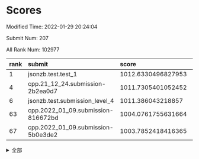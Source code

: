 # Scores

Modified Time: 2022-01-29 20:24:04

Submit Num: 207

All Rank Num: 102977

| rank |               submit               |       score        |       sigma        | pk_num |
| :--- | :--------------------------------- | :----------------- | :----------------- | :----- |
| 1    | jsonzb.test.test_1                 | 1012.6330496827953 | 0.7905079628304874 | 1984   |
| 4    | cpp.21_12_24.submission-2b2ea0d7   | 1011.7305401052452 | 0.7857336659657831 | 1983   |
| 6    | jsonzb.test.submission_level_4     | 1011.386043218857  | 0.794090065482395  | 1991   |
| 63   | cpp.2022_01_09.submission-816672bd | 1004.0761755631664 | 0.7225575530699261 | 1987   |
| 67   | cpp.2022_01_09.submission-5b0e3de2 | 1003.7852418416365 | 0.7060482479002513 | 1991   |


<details>
<summary>全部</summary>

| rank |                 submit                 |       score        |       sigma        | pk_num |
| :--- | :------------------------------------- | :----------------- | :----------------- | :----- |
| 1    | jsonzb.test.test_1                     | 1012.6330496827953 | 0.7905079628304874 | 1984   |
| 2    | gobigger.level_3.submission_level_3_49 | 1012.1560540906181 | 0.782975585774672  | 1988   |
| 3    | gobigger.level_3.submission_level_3_0  | 1011.8958853970793 | 0.7879080340559952 | 1988   |
| 4    | cpp.21_12_24.submission-2b2ea0d7       | 1011.7305401052452 | 0.7857336659657831 | 1983   |
| 5    | gobigger.level_3.submission_level_3_24 | 1011.5335574632173 | 0.7867157059444083 | 1988   |
| 6    | jsonzb.test.submission_level_4         | 1011.386043218857  | 0.794090065482395  | 1991   |
| 7    | gobigger.level_3.submission_level_3_41 | 1011.21552278953   | 0.7614598061290561 | 1987   |
| 8    | gobigger.level_3.submission_level_3_42 | 1011.0868033734646 | 0.7732015623108482 | 1991   |
| 9    | gobigger.level_3.submission_level_3_43 | 1011.065954165786  | 0.7644484580837122 | 1990   |
| 10   | gobigger.level_3.submission_level_3_8  | 1011.0254211322355 | 0.7894197974716506 | 1986   |
| 11   | gobigger.level_3.submission_level_3_9  | 1010.7723151602034 | 0.7693636809073806 | 1994   |
| 12   | gobigger.level_3.submission_level_3_37 | 1010.7396361061624 | 0.7817404395072403 | 1990   |
| 13   | gobigger.level_3.submission_level_3_7  | 1010.7195382370838 | 0.7817441244530812 | 1988   |
| 14   | gobigger.level_3.submission_level_3_2  | 1010.7146888871987 | 0.7431314600695151 | 1991   |
| 15   | gobigger.level_3.submission_level_3_46 | 1010.6301281514353 | 0.7733466661345177 | 1990   |
| 16   | gobigger.level_3.submission_level_3_45 | 1010.5479840281002 | 0.761082604356838  | 1990   |
| 17   | gobigger.level_3.submission_level_3_29 | 1010.5058950676365 | 0.7852752182416152 | 1987   |
| 18   | gobigger.level_3.submission_level_3_10 | 1010.4583005317719 | 0.7558961123857658 | 1993   |
| 19   | gobigger.level_3.submission_level_3_40 | 1010.4290420482853 | 0.7542353405739686 | 1991   |
| 20   | gobigger.level_3.submission_level_3_35 | 1010.3470553323758 | 0.7596582489462627 | 1993   |
| 21   | gobigger.level_3.submission_level_3_18 | 1010.3186977437624 | 0.7565488469022589 | 1993   |
| 22   | gobigger.level_3.submission_level_3_4  | 1010.2873546843465 | 0.7652149537868821 | 1992   |
| 23   | gobigger.level_3.submission_level_3_13 | 1010.1793642034404 | 0.7779526342190906 | 1989   |
| 24   | gobigger.level_3.submission_level_3_22 | 1010.1789615365743 | 0.7652098520216833 | 1992   |
| 25   | gobigger.level_3.submission_level_3_23 | 1010.0907588310674 | 0.7546202451204412 | 1985   |
| 26   | gobigger.level_3.submission_level_3_27 | 1010.0763121299477 | 0.7451207813867949 | 1983   |
| 27   | gobigger.level_3.submission_level_3_12 | 1010.0705285605382 | 0.7506495047997676 | 1989   |
| 28   | gobigger.level_3.submission_level_3_34 | 1010.0480263760675 | 0.7590514850909607 | 1987   |
| 29   | gobigger.level_3.submission_level_3_30 | 1009.9740985023641 | 0.7498534126921673 | 1984   |
| 30   | gobigger.level_3.submission_level_3_5  | 1009.9709788986697 | 0.774076725384176  | 1992   |
| 31   | gobigger.level_3.submission_level_3_26 | 1009.8470159160013 | 0.7754425423114297 | 1987   |
| 32   | gobigger.level_3.submission_level_3_6  | 1009.8230617521275 | 0.7581855658497136 | 1993   |
| 33   | gobigger.level_3.submission_level_3_3  | 1009.7889230968891 | 0.7717148094354265 | 1985   |
| 34   | gobigger.level_3.submission_level_3_38 | 1009.7430607408351 | 0.7414557833346239 | 1988   |
| 35   | gobigger.level_3.submission_level_3_48 | 1009.6293468756968 | 0.7400571969467895 | 1991   |
| 36   | gobigger.level_3.submission_level_3_44 | 1009.5197169522366 | 0.7323010646861405 | 1993   |
| 37   | gobigger.level_3.submission_level_3_1  | 1009.4997163568571 | 0.7520874764753768 | 1992   |
| 38   | gobigger.level_3.submission_level_3_32 | 1009.4859300860822 | 0.7495768010479515 | 1989   |
| 39   | gobigger.level_3.submission_level_3_39 | 1009.4244461417169 | 0.7669861181162866 | 1992   |
| 40   | gobigger.level_3.submission_level_3_33 | 1009.4242186769065 | 0.754235044661565  | 1993   |
| 41   | gobigger.level_3.submission_level_3_20 | 1009.3722080565569 | 0.75239281757518   | 1987   |
| 42   | gobigger.level_3.submission_level_3_16 | 1009.3292705488195 | 0.741755450120239  | 1990   |
| 43   | gobigger.level_3.submission_level_3_47 | 1009.2619277110525 | 0.7820541538509868 | 1990   |
| 44   | gobigger.level_3.submission_level_3_21 | 1009.2196809193823 | 0.7521452606675378 | 1993   |
| 45   | gobigger.level_3.submission_level_3_14 | 1009.1898126114728 | 0.7672615268991838 | 1994   |
| 46   | gobigger.level_3.submission_level_3_19 | 1009.1516980143632 | 0.7483146104900855 | 1995   |
| 47   | gobigger.level_3.submission_level_3_31 | 1009.0886915996041 | 0.7582795065242418 | 1990   |
| 48   | gobigger.level_3.submission_level_3_25 | 1009.037913759633  | 0.7624091161488036 | 1991   |
| 49   | gobigger.level_3.submission_level_3_28 | 1008.8808298223479 | 0.7587217563043913 | 1997   |
| 50   | gobigger.level_3.submission_level_3_11 | 1008.7773765345808 | 0.7393178251698389 | 1990   |
| 51   | gobigger.level_3.submission_level_3_36 | 1008.772089833464  | 0.7347823180958724 | 1991   |
| 52   | gobigger.level_3.submission_level_3_15 | 1008.3224493785442 | 0.7387577231006532 | 1989   |
| 53   | gobigger.level_3.submission_level_3_17 | 1008.2831903037617 | 0.7515707918071287 | 1992   |
| 54   | gobigger.level_1.submission_level_1_15 | 1004.8103298471885 | 0.7137733637354752 | 1990   |
| 55   | gobigger.level_1.submission_level_1_48 | 1004.7854498701485 | 0.7228005126916254 | 1987   |
| 56   | gobigger.level_1.submission_level_1_6  | 1004.6447434963989 | 0.7112803577382597 | 1988   |
| 57   | gobigger.level_1.submission_level_1_25 | 1004.6359621282776 | 0.7242888231306768 | 1985   |
| 58   | gobigger.level_1.submission_level_1_33 | 1004.5109928113563 | 0.7280656235347712 | 1983   |
| 59   | gobigger.level_1.submission_level_1_20 | 1004.4285556634496 | 0.7257812971190768 | 1990   |
| 60   | gobigger.level_1.submission_level_1_21 | 1004.4177341323674 | 0.7228227806193683 | 1991   |
| 61   | gobigger.level_1.submission_level_1_44 | 1004.2482653682347 | 0.7312623101991595 | 1992   |
| 62   | gobigger.level_1.submission_level_1_46 | 1004.2337075650194 | 0.7277807466292734 | 1989   |
| 63   | cpp.2022_01_09.submission-816672bd     | 1004.0761755631664 | 0.7225575530699261 | 1987   |
| 64   | gobigger.level_1.submission_level_1_5  | 1004.0024408203024 | 0.718626195441428  | 1989   |
| 65   | gobigger.level_1.submission_level_1_2  | 1003.8669820901124 | 0.7219579845427749 | 1990   |
| 66   | gobigger.level_1.submission_level_1_35 | 1003.8356147382719 | 0.7134658371569226 | 1990   |
| 67   | cpp.2022_01_09.submission-5b0e3de2     | 1003.7852418416365 | 0.7060482479002513 | 1991   |
| 68   | gobigger.level_1.submission_level_1_40 | 1003.776260232389  | 0.7044798220450966 | 1993   |
| 69   | gobigger.level_1.submission_level_1_29 | 1003.7661386530906 | 0.7110925717109586 | 1992   |
| 70   | gobigger.level_1.submission_level_1_11 | 1003.7566435115849 | 0.6990767034672066 | 1993   |
| 71   | gobigger.level_1.submission_level_1_1  | 1003.7531116147621 | 0.7111890093270248 | 1990   |
| 72   | gobigger.level_1.submission_level_1_19 | 1003.7090226309552 | 0.7237294116021296 | 1990   |
| 73   | gobigger.level_1.submission_level_1_27 | 1003.6791798504784 | 0.7328044797375491 | 1992   |
| 74   | gobigger.level_1.submission_level_1_43 | 1003.6483792638588 | 0.7168391942417536 | 1989   |
| 75   | gobigger.level_1.submission_level_1_14 | 1003.4922922649424 | 0.7181674255625405 | 1991   |
| 76   | gobigger.level_1.submission_level_1_12 | 1003.4854446650361 | 0.7245254899424114 | 1988   |
| 77   | gobigger.level_1.submission_level_1_49 | 1003.391189013432  | 0.7216184858141123 | 1989   |
| 78   | gobigger.level_1.submission_level_1_36 | 1003.3222230408795 | 0.7154548747873182 | 1989   |
| 79   | gobigger.level_1.submission_level_1_0  | 1003.2800675715303 | 0.7071920370228946 | 1986   |
| 80   | gobigger.level_1.submission_level_1_9  | 1003.2767474968025 | 0.7290287117162788 | 1993   |
| 81   | gobigger.level_1.submission_level_1_4  | 1003.2547482523715 | 0.7118260621031203 | 1992   |
| 82   | gobigger.level_1.submission_level_1_42 | 1003.2458101188201 | 0.7158102081140816 | 1993   |
| 83   | gobigger.level_1.submission_level_1_18 | 1003.2357440715239 | 0.7392000629042886 | 1987   |
| 84   | gobigger.level_1.submission_level_1_37 | 1003.2350302328027 | 0.7234981861310369 | 1993   |
| 85   | gobigger.level_1.submission_level_1_38 | 1003.2120751844118 | 0.7196678351611262 | 1991   |
| 86   | gobigger.level_1.submission_level_1_28 | 1003.1228730603052 | 0.7246824604328356 | 1993   |
| 87   | gobigger.level_1.submission_level_1_45 | 1002.94715534824   | 0.7173293467900855 | 1986   |
| 88   | gobigger.level_1.submission_level_1_23 | 1002.9082074652896 | 0.7062705999358849 | 1986   |
| 89   | gobigger.level_1.submission_level_1_47 | 1002.9015836778137 | 0.7064649978277041 | 1989   |
| 90   | gobigger.level_1.submission_level_1_26 | 1002.8696676366715 | 0.7226786382868493 | 1986   |
| 91   | gobigger.level_1.submission_level_1_22 | 1002.8309595527757 | 0.7140973133315688 | 1991   |
| 92   | gobigger.level_1.submission_level_1_24 | 1002.8029436550571 | 0.7066990524690377 | 1993   |
| 93   | gobigger.level_1.submission_level_1_34 | 1002.7814083285157 | 0.716936554420052  | 1985   |
| 94   | gobigger.level_1.submission_level_1_41 | 1002.6548804203728 | 0.7073962264511865 | 1989   |
| 95   | gobigger.level_1.submission_level_1_17 | 1002.5189613615967 | 0.7160860572478042 | 1988   |
| 96   | gobigger.level_1.submission_level_1_13 | 1002.4722115043427 | 0.703712634584531  | 1990   |
| 97   | gobigger.level_1.submission_level_1_16 | 1002.3801519802348 | 0.7073072543514106 | 1996   |
| 98   | gobigger.level_1.submission_level_1_30 | 1002.3641818202763 | 0.7187058905665448 | 1990   |
| 99   | gobigger.level_1.submission_level_1_39 | 1002.3552834725025 | 0.7158584716610658 | 1994   |
| 100  | gobigger.level_1.submission_level_1_7  | 1002.3189394416942 | 0.7117132573023803 | 1989   |
| 101  | gobigger.level_1.submission_level_1_32 | 1002.2959471967541 | 0.7090062296388421 | 1986   |
| 102  | gobigger.level_1.submission_level_1_10 | 1001.8566959592831 | 0.7186312794037755 | 1986   |
| 103  | gobigger.level_1.submission_level_1_8  | 1001.8506345851245 | 0.7092852146188153 | 1993   |
| 104  | gobigger.level_1.submission_level_1_3  | 1001.6362021569646 | 0.6990301085465971 | 1992   |
| 105  | gobigger.level_1.submission_level_1_31 | 1000.4582690715876 | 0.7232417857823226 | 1991   |
| 106  | gobigger.random.submission_random_49   | 997.5215229833677  | 0.7079544870762968 | 1997   |
| 107  | gobigger.random.submission_random_29   | 997.4356512678617  | 0.7064934172183821 | 1993   |
| 108  | gobigger.random.submission_random_34   | 997.1396412854426  | 0.7123778126623407 | 1986   |
| 109  | gobigger.random.submission_random_19   | 996.9850546671514  | 0.7118361054684456 | 1991   |
| 110  | gobigger.random.submission_random_38   | 996.9153760055644  | 0.7128758236531457 | 1989   |
| 111  | gobigger.random.submission_random_35   | 996.8194736021488  | 0.707097296751328  | 1992   |
| 112  | gobigger.random.submission_random_15   | 996.757009428332   | 0.7055249178532301 | 1994   |
| 113  | gobigger.random.submission_random_31   | 996.548726740251   | 0.7105527668022275 | 1995   |
| 114  | gobigger.random.submission_random_16   | 996.5463937126246  | 0.7121924833537436 | 1990   |
| 115  | gobigger.random.submission_random_10   | 996.4658077293752  | 0.7193476162887236 | 1993   |
| 116  | gobigger.random.submission_random_44   | 996.411436934004   | 0.7108123178432403 | 1992   |
| 117  | gobigger.random.submission_random_33   | 996.3796721267398  | 0.7120370714036826 | 1994   |
| 118  | gobigger.random.submission_random_43   | 996.3658974220804  | 0.7098442781528546 | 1987   |
| 119  | gobigger.random.submission_random_30   | 996.3431738873608  | 0.7056238335137913 | 1989   |
| 120  | gobigger.random.submission_random_22   | 996.333345916321   | 0.7089691705980018 | 1993   |
| 121  | gobigger.random.submission_random_4    | 996.3297746153733  | 0.7057284673797627 | 1988   |
| 122  | gobigger.random.submission_random_18   | 996.3186995457033  | 0.71625625387695   | 1984   |
| 123  | gobigger.random.submission_random_36   | 996.2878878178279  | 0.7112400495780851 | 1989   |
| 124  | gobigger.random.submission_random_39   | 996.2787629976608  | 0.7033882561240478 | 1988   |
| 125  | gobigger.random.submission_random_5    | 996.2010007262502  | 0.7092305313653775 | 1989   |
| 126  | gobigger.random.submission_random_6    | 996.1841659062817  | 0.7141471997262177 | 1985   |
| 127  | gobigger.random.submission_random_11   | 996.1802984828586  | 0.723634813122259  | 1989   |
| 128  | gobigger.random.submission_random_47   | 996.1601447693736  | 0.7070399712174559 | 1993   |
| 129  | gobigger.random.submission_random_45   | 996.1527035842316  | 0.7012763232131762 | 1995   |
| 130  | gobigger.random.submission_random_3    | 996.083849518042   | 0.699375326281501  | 1991   |
| 131  | gobigger.random.submission_random_48   | 996.0704133121966  | 0.7087854872468496 | 1988   |
| 132  | gobigger.random.submission_random_40   | 995.950859748073   | 0.7115566762243659 | 1988   |
| 133  | gobigger.random.submission_random_0    | 995.8748365664928  | 0.7152197016636582 | 1990   |
| 134  | gobigger.random.submission_random_46   | 995.8061489884517  | 0.7006403762299827 | 1986   |
| 135  | gobigger.random.submission_random_24   | 995.7429316028616  | 0.700597244532885  | 1991   |
| 136  | gobigger.random.submission_random_25   | 995.6046804845653  | 0.7158255097559403 | 1988   |
| 137  | gobigger.random.submission_random_21   | 995.5520848520777  | 0.7168351396064409 | 1987   |
| 138  | gobigger.random.submission_random_32   | 995.5396215661771  | 0.7233641636782304 | 1990   |
| 139  | gobigger.random.submission_random_1    | 995.5289797783063  | 0.7179245190173829 | 1991   |
| 140  | gobigger.random.submission_random_14   | 995.5185185035031  | 0.7114725197391347 | 1989   |
| 141  | gobigger.random.submission_random_41   | 995.5151546717084  | 0.7241469169666358 | 1987   |
| 142  | gobigger.random.submission_random_7    | 995.3937516558749  | 0.7144548685567667 | 1992   |
| 143  | gobigger.random.submission_random_28   | 995.3843208231762  | 0.7041706724899393 | 1994   |
| 144  | gobigger.random.submission_random_12   | 995.3254903124666  | 0.7161099183863566 | 1994   |
| 145  | gobigger.random.submission_random_2    | 995.2100498341832  | 0.7058475044643603 | 1989   |
| 146  | gobigger.random.submission_random_9    | 995.2000958872684  | 0.714758518241362  | 1991   |
| 147  | gobigger.random.submission_random_23   | 995.1954452458455  | 0.7160324331098634 | 1995   |
| 148  | gobigger.random.submission_random_42   | 995.1886113744908  | 0.7146780074434607 | 1988   |
| 149  | gobigger.random.submission_random_37   | 995.1454325442992  | 0.6981631992615677 | 1993   |
| 150  | gobigger.random.submission_random_27   | 995.141235957717   | 0.7014699669888662 | 1990   |
| 151  | gobigger.random.submission_random_20   | 995.1271608190738  | 0.7161352260860285 | 1990   |
| 152  | gobigger.random.submission_random_26   | 995.0507127888517  | 0.7099002476569661 | 1989   |
| 153  | gobigger.random.submission_random_17   | 994.9924042305247  | 0.7127088469564045 | 1984   |
| 154  | gobigger.random.submission_random_8    | 994.5796937396027  | 0.7214322424294873 | 1989   |
| 155  | gobigger.random.submission_random_13   | 994.3766958706067  | 0.7367197479328523 | 1985   |
| 156  | gobigger.level_2.submission_level_2_40 | 993.6438788596175  | 0.7550244613734244 | 1989   |
| 157  | gobigger.level_2.submission_level_2_19 | 993.6065331515009  | 0.7160794927997167 | 1988   |
| 158  | gobigger.level_2.submission_level_2_9  | 993.4749299599756  | 0.7172558844956872 | 1985   |
| 159  | gobigger.level_2.submission_level_2_36 | 993.3475867913216  | 0.7350680962868079 | 1992   |
| 160  | gobigger.level_2.submission_level_2_29 | 993.2191084949869  | 0.7541975851005507 | 1993   |
| 161  | gobigger.level_2.submission_level_2_37 | 993.1554320663415  | 0.7288254540777345 | 1989   |
| 162  | gobigger.level_2.submission_level_2_46 | 993.1241190148112  | 0.7349393946975785 | 1989   |
| 163  | gobigger.level_2.submission_level_2_0  | 993.0947633087135  | 0.7367262529409816 | 1992   |
| 164  | gobigger.level_2.submission_level_2_12 | 992.9317503455158  | 0.7307409345409908 | 1984   |
| 165  | gobigger.level_2.submission_level_2_15 | 992.7603171354683  | 0.7338595313060439 | 1989   |
| 166  | gobigger.level_2.submission_level_2_4  | 992.7451642314971  | 0.7457274065670987 | 1991   |
| 167  | gobigger.level_2.submission_level_2_25 | 992.5631341892341  | 0.7479740359818571 | 1986   |
| 168  | gobigger.level_2.submission_level_2_30 | 992.5340414577637  | 0.7291810754456417 | 1993   |
| 169  | gobigger.level_2.submission_level_2_24 | 992.4983816022941  | 0.7458943765475458 | 1990   |
| 170  | gobigger.level_2.submission_level_2_42 | 992.480666148416   | 0.7305691032516217 | 1995   |
| 171  | gobigger.level_2.submission_level_2_27 | 992.4767780263907  | 0.7449627937671084 | 1992   |
| 172  | gobigger.level_2.submission_level_2_10 | 992.465679415874   | 0.7493487522212127 | 1989   |
| 173  | gobigger.level_2.submission_level_2_11 | 992.3599846070584  | 0.7372961174324669 | 1990   |
| 174  | gobigger.level_2.submission_level_2_23 | 992.2658722915112  | 0.734310371632074  | 1991   |
| 175  | gobigger.level_2.submission_level_2_44 | 992.152523623951   | 0.7714161606702361 | 1987   |
| 176  | gobigger.level_2.submission_level_2_5  | 992.124361593781   | 0.7267942029526742 | 1995   |
| 177  | gobigger.level_2.submission_level_2_48 | 992.1206920461101  | 0.73848472495474   | 1983   |
| 178  | gobigger.level_2.submission_level_2_33 | 992.0956563540112  | 0.7425086473482814 | 1993   |
| 179  | gobigger.level_2.submission_level_2_17 | 992.0795139844216  | 0.7237594137305368 | 1992   |
| 180  | gobigger.level_2.submission_level_2_13 | 992.0698584465799  | 0.7415775205241414 | 1996   |
| 181  | gobigger.level_2.submission_level_2_18 | 992.0573202741973  | 0.7475639410576068 | 1981   |
| 182  | gobigger.level_2.submission_level_2_39 | 992.0392103873097  | 0.7480992336177568 | 1995   |
| 183  | gobigger.level_2.submission_level_2_14 | 992.0372125318017  | 0.7428553001580209 | 1994   |
| 184  | gobigger.level_2.submission_level_2_8  | 992.0254158931181  | 0.7464000982845752 | 1988   |
| 185  | gobigger.level_2.submission_level_2_3  | 991.9312689758812  | 0.751561215875538  | 1988   |
| 186  | gobigger.level_2.submission_level_2_21 | 991.797684873288   | 0.7530980187315375 | 1992   |
| 187  | gobigger.level_2.submission_level_2_38 | 991.7656133442924  | 0.7396610580955867 | 1987   |
| 188  | gobigger.level_2.submission_level_2_26 | 991.6243021484947  | 0.7433238352807038 | 1994   |
| 189  | gobigger.level_2.submission_level_2_22 | 991.5988409863764  | 0.7596483246284208 | 1994   |
| 190  | gobigger.level_2.submission_level_2_6  | 991.5098207377794  | 0.7688060913911816 | 1993   |
| 191  | gobigger.level_2.submission_level_2_43 | 991.5075964588689  | 0.7776158217331394 | 1988   |
| 192  | gobigger.level_2.submission_level_2_1  | 991.3531063594507  | 0.7317164839138779 | 1992   |
| 193  | gobigger.level_2.submission_level_2_41 | 991.2419987424609  | 0.7480361662246305 | 1989   |
| 194  | gobigger.level_2.submission_level_2_31 | 991.2149355503426  | 0.7506222109207823 | 1990   |
| 195  | gobigger.level_2.submission_level_2_49 | 990.9910342484104  | 0.7617326372999959 | 1984   |
| 196  | gobigger.level_2.submission_level_2_20 | 990.984374219103   | 0.7374312548114017 | 1983   |
| 197  | gobigger.level_2.submission_level_2_2  | 990.9313991235324  | 0.763330159529801  | 1994   |
| 198  | gobigger.level_2.submission_level_2_45 | 990.9181862442977  | 0.737229101539321  | 1994   |
| 199  | gobigger.level_2.submission_level_2_32 | 990.9167612605768  | 0.7645584833056617 | 1988   |
| 200  | gobigger.level_2.submission_level_2_47 | 990.8669187844768  | 0.7510505896053808 | 1987   |
| 201  | gobigger.level_2.submission_level_2_28 | 990.7196699996283  | 0.7580148930617366 | 1986   |
| 202  | gobigger.level_2.submission_level_2_16 | 990.600784409546   | 0.7576025626912948 | 1985   |
| 203  | gobigger.level_2.submission_level_2_7  | 990.3690409717611  | 0.7567549615888225 | 1993   |
| 204  | gobigger.level_2.submission_level_2_35 | 989.8953902809748  | 0.7554282390886237 | 1991   |
| 205  | gobigger.level_2.submission_level_2_34 | 989.8684425982633  | 0.8001978780524486 | 1993   |
| 206  | gobigger.none.submission_none_1        | 976.501622813901   | 1.3599611256458863 | 1992   |
| 207  | gobigger.none.submission_none_0        | 975.8912830498575  | 1.5358869811339275 | 1992   |

</details>